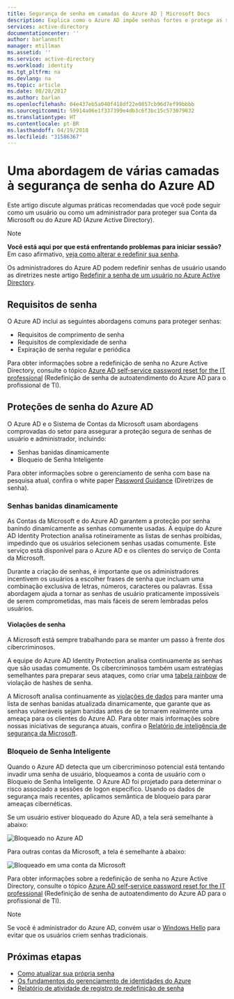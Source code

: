 ```yaml
---
title: Segurança de senha em camadas do Azure AD | Microsoft Docs
description: Explica como o Azure AD impõe senhas fortes e protege as senhas dos usuários contra os cibercriminosos.
services: active-directory
documentationcenter: ''
author: barlanmsft
manager: mtillman
ms.assetid: ''
ms.service: active-directory
ms.workload: identity
ms.tgt_pltfrm: na
ms.devlang: na
ms.topic: article
ms.date: 08/28/2017
ms.author: barlan
ms.openlocfilehash: 04e437eb5a040f418df22e0857cb96d7ef99bbbb
ms.sourcegitcommit: 59914a06e1f337399e4db3c6f3bc15c573079832
ms.translationtype: HT
ms.contentlocale: pt-BR
ms.lasthandoff: 04/19/2018
ms.locfileid: "31586367"
---
```

# <a name="a-multi-tiered-approach-to-azure-ad-password-security"></a>Uma abordagem de várias camadas à segurança de senha do Azure AD

Este artigo discute algumas práticas recomendadas que você pode seguir como um usuário ou como um administrador para proteger sua Conta da Microsoft ou do Azure AD (Azure Active Directory).

 > [!NOTE]
 > **Você está aqui por que está enfrentando problemas para iniciar sessão?** Em caso afirmativo, [veja como alterar e redefinir sua senha](active-directory-passwords-update-your-own-password.md).
 >
 > Os administradores do Azure AD podem redefinir senhas de usuário usando as diretrizes neste artigo [Redefinir a senha de um usuário no Azure Active Directory](active-directory-users-reset-password-azure-portal.md).
 >

## <a name="password-requirements"></a>Requisitos de senha

O Azure AD inclui as seguintes abordagens comuns para proteger senhas:

* Requisitos de comprimento de senha
* Requisitos de complexidade de senha
* Expiração de senha regular e periódica

Para obter informações sobre a redefinição de senha no Azure Active Directory, consulte o tópico [Azure AD self-service password reset for the IT professional](active-directory-passwords-update-your-own-password.md) (Redefinição de senha de autoatendimento do Azure AD para o profissional de TI).

## <a name="azure-ad-password-protections"></a>Proteções de senha do Azure AD

O Azure AD e o Sistema de Contas da Microsoft usam abordagens comprovadas do setor para assegurar a proteção segura de senhas de usuário e administrador, incluindo:

* Senhas banidas dinamicamente
* Bloqueio de Senha Inteligente

Para obter informações sobre o gerenciamento de senha com base na pesquisa atual, confira o white paper [Password Guidance](https://aka.ms/passwordguidance) (Diretrizes de senha).

### <a name="dynamically-banned-passwords"></a>Senhas banidas dinamicamente

As Contas da Microsoft e do Azure AD garantem a proteção por senha banindo dinamicamente as senhas comumente usadas. A equipe do Azure AD Identity Protection analisa rotineiramente as listas de senhas proibidas, impedindo que os usuários selecionem senhas usadas comumente. Este serviço está disponível para o Azure AD e os clientes do serviço de Conta da Microsoft.

Durante a criação de senhas, é importante que os administradores incentivem os usuários a escolher frases de senha que incluam uma combinação exclusiva de letras, números, caracteres ou palavras. Essa abordagem ajuda a tornar as senhas de usuário praticamente impossíveis de serem comprometidas, mas mais fáceis de serem lembradas pelos usuários.

#### <a name="password-breaches"></a>Violações de senha

A Microsoft está sempre trabalhando para se manter um passo à frente dos cibercriminosos.

A equipe do Azure AD Identity Protection analisa continuamente as senhas que são usadas comumente. Os cibercriminosos também usam estratégias semelhantes para preparar seus ataques, como criar uma [tabela rainbow](https://en.wikipedia.org/wiki/Rainbow_table) de violação de hashes de senha.

A Microsoft analisa continuamente as [violações de dados](https://www.privacyrights.org/data-breaches) para manter uma lista de senhas banidas atualizada dinamicamente, que garante que as senhas vulneráveis sejam banidas antes de se tornarem realmente uma ameaça para os clientes do Azure AD. Para obter mais informações sobre nossas iniciativas de segurança atuais, confira o [Relatório de inteligência de segurança da Microsoft](https://www.microsoft.com/security/sir/default.aspx).

### <a name="smart-password-lockout"></a>Bloqueio de Senha Inteligente

Quando o Azure AD detecta que um cibercriminoso potencial está tentando invadir uma senha de usuário, bloqueamos a conta de usuário com o Bloqueio de Senha Inteligente. O Azure AD foi projetado para determinar o risco associado a sessões de logon específico. Usando os dados de segurança mais recentes, aplicamos semântica de bloqueio para parar ameaças cibernéticas.

Se um usuário estiver bloqueado do Azure AD, a tela será semelhante à abaixo:

  ![Bloqueado no Azure AD](./media/active-directory-secure-passwords/locked-out-azuread.png)

Para outras contas da Microsoft, a tela é semelhante à abaixo:

  ![Bloqueado em uma conta da Microsoft](./media/active-directory-secure-passwords/locked-out-ms-accounts.png)

Para obter informações sobre a redefinição de senha no Azure Active Directory, consulte o tópico [Azure AD self-service password reset for the IT professional](active-directory-passwords-update-your-own-password.md) (Redefinição de senha de autoatendimento do Azure AD para o profissional de TI).

  >[!NOTE]
  >Se você é administrador do Azure AD, convém usar o [Windows Hello](https://www.microsoft.com/windows/windows-hello) para evitar que os usuários criem senhas tradicionais.
  >

## <a name="next-steps"></a>Próximas etapas

* [Como atualizar sua própria senha](active-directory-passwords-update-your-own-password.md)
* [Os fundamentos do gerenciamento de identidades do Azure](fundamentals-identity.md)
* [Relatório de atividade de registro de redefinição de senha](authentication/howto-sspr-reporting.md)
